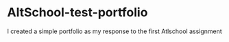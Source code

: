 # AltSchool-test-portfolio
I created a simple portfolio as my response to the first Atlschool assignment
